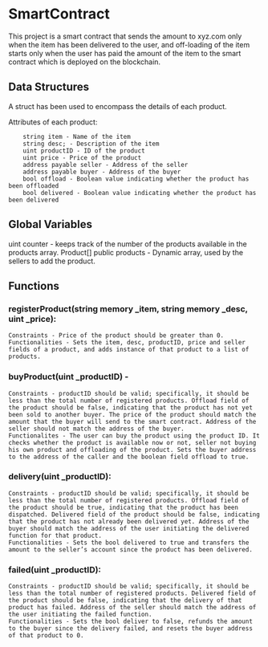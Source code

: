 # SmartContract

This project is a smart contract that sends the amount to xyz.com only when the item has been delivered to the user, and off-loading of the item starts only when the user has paid the amount of the item to the smart contract which is deployed on the blockchain.


## Data Structures

A struct has been used to encompass the details of each product.

Attributes of each product:

        string item - Name of the item
        string desc; - Description of the item
        uint productID - ID of the product
        uint price - Price of the product
        address payable seller - Address of the seller
        address payable buyer - Address of the buyer
        bool offload - Boolean value indicating whether the product has been offloaded
        bool delivered - Boolean value indicating whether the product has been delivered

## Global Variables
uint counter - keeps track of the number of the products available in the products array.
Product[] public products - Dynamic array, used by the sellers to add the product. 

## Functions
### registerProduct(string memory _item, string memory _desc, uint _price):
	Constraints - Price of the product should be greater than 0.
	Functionalities - Sets the item, desc, productID, price and seller fields of a product, and adds instance of that product to a list of products. 

### buyProduct(uint _productID) - 
	Constraints - productID should be valid; specifically, it should be less than the total number of registered products. Offload field of the product should be false, indicating that the product has not yet been sold to another buyer. The price of the product should match the amount that the buyer will send to the smart contract. Address of the seller should not match the address of the buyer.
    Functionalites - The user can buy the product using the product ID. It checks whether the product is available now or not, seller not buying his own product and offloading of the product. Sets the buyer address to the address of the caller and the boolean field offload to true.

### delivery(uint _productID):
    Constraints - productID should be valid; specifically, it should be less than the total number of registered products. Offload field of the product should be true, indicating that the product has been dispatched. Delivered field of the product should be false, indicating that the product has not already been delivered yet. Address of the buyer should match the address of the user initiating the delivered function for that product.
    Functionalities - Sets the bool delivered to true and transfers the amount to the seller’s account since the product has been delivered.

### failed(uint _productID):
    Constraints - productID should be valid; specifically, it should be less than the total number of registered products. Delivered field of the product should be false, indicating that the delivery of that product has failed. Address of the seller should match the address of the user initiating the failed function.
    Functionalities - Sets the bool deliver to false, refunds the amount to the buyer since the delivery failed, and resets the buyer address of that product to 0.